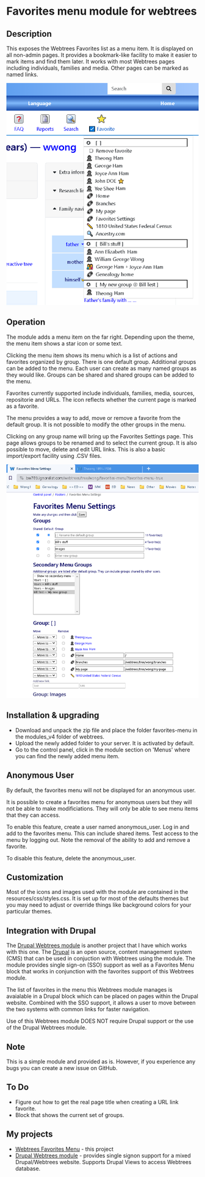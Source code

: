Favorites menu module for webtrees
==================================

Description
------------
This exposes the Webtrees Favorites list as a menu item. It is displayed on all non-admin pages. 
It provides a bookmark-like facility to make it easier to mark items and find them later. 
It works with most Webtrees pages including individuals, families and media. Other
pages can be marked as named links.

![Sample menu](docs/images/sample.png "Sample menu")

Operation
---------
The module adds a menu item on the far right. Depending upon the theme, the menu item
shows a star icon or some text. 

Clicking the menu item shows its menu which is a list of actions and favorites organized by group. 
There is one default group. Additional groups can be added to the menu.
Each user can create as many named groups as they would like. 
Groups can be shared and shared groups can be added to the menu. 

Favorites currently supported include individuals, families, media, sources, repositorie and URLs. 
The icon reflects whether the current page is marked as a favorite. 

The menu provides a way to add, move or remove a favorite from the default group. 
It is not possible to modify the other groups in the menu. 

Clicking on any group name will bring up the Favorites Settings page. 
This page allows groups to be renamed and to select the current group. 
It is also possible to move, delete and edit URL links. 
This is also a basic import/export facility using .CSV files. 

![Sample settings](docs/images/settings.png "Sample settings page")


Installation & upgrading
------------------------
* Download and unpack the zip file and place the folder favorites-menu in the modules_v4 folder of webtrees.
* Upload the newly added folder to your server. It is activated by default.
* Go to the control panel, click in the module section on 'Menus' where you can find the newly added menu item.

Anonymous User
--------------
By default, the favorites menu will not be displayed for an anonymous user.

It is possible to create a favorites menu for anonymous users but they will not be
able to make modificiations. They will only be able to see menu items that they can access. 

To enable this feature, create a user named anonymous_user. Log in and add to the
favorites menu. This can include shared items. Test access to the menu by logging out.
Note the removal of the ability to add and remove a favorite. 

To disable this feature, delete the anonymous_user.

Customization
-------------
Most of the icons and images used with the module are contained in the resources/css/styles.css. 
It is set up for most of the defaults themes but you may need to adjust or override 
things like background colors for your particular themes. 

Integration with Drupal
-----------------------
The [Drupal Webtrees module](https://www.drupal.org/project/webtrees) is another project that I have
which works with this one. The [Drupal](https://drupal.org) is an open source, content management system (CMS) 
that can be used in conjuction with Webtrees using the module. The module provides single sign-on (SSO)
support as well as a Favorites Menu block that works in conjunction with the favorites support of
this Webtrees module. 

The list of favorites in the menu this Webtrees module manages is avaialable in a Drupal block which
can be placed on pages within the Drupal website. Combined with the SSO support, it allows a user to 
move between the two systems with common links for faster navigation. 

Use of this Webtrees module DOES NOT require Drupal support or the use of the Drupal Webtrees module. 

Note
----
This is a simple module and provided as is. However, if you experience any bugs you can create a new issue on GitHub.

To Do
-----
* Figure out how to get the real page title when creating a URL link favorite. 
* Block that shows the current set of groups.

My projects
-----------
* [Webtrees Favorites Menu](https://github.com/bwong789/webtrees-favorites-menu) - this project
* [Drupal Webtrees module](https://www.drupal.org/project/webtrees) - provides single signon support for a mixed Drupal/Webtrees website. Supports Drupal Views to access Webtrees database. 

